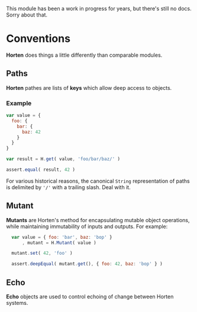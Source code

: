 This module has been a work in progress for years, but there's still no docs.
Sorry about that.

# Conventions

**Horten** does things a little differently than comparable modules.

## Paths

**Horten** pathes are lists of **keys** which allow deep access to objects.

### Example
``` js
var value = {
  foo: {
    bar: {
      baz: 42
    }
  }
}

var result = H.get( value, 'foo/bar/baz/' )

assert.equal( result, 42 )
```

For various historical reasons, the canonical `String` representation of paths
is delimited by `'/'` with a trailing slash. Deal with it.


## Mutant

**Mutants** are Horten's method for encapsulating mutable object operations, while
maintaining immutability of inputs and outputs. For example:

``` js
  var value = { foo: 'bar', baz: 'bop' }
      , mutant = H.Mutant( value )

  mutant.set( 42, 'foo' )

  assert.deepEqual( mutant.get(), { foo: 42, baz: 'bop' } )

```

## Echo

**Echo** objects are used to control echoing of change between Horten systems.
